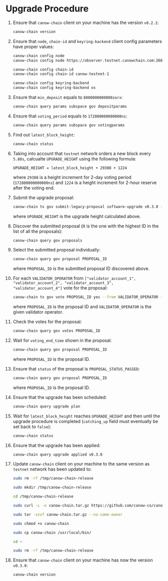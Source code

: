 # Upgrade Procedure

1. Ensure that `canow-chain` client on your machine has the version `v0.2.1`:

   ```bash
   canow-chain version
   ```

2. Ensure that `node`, `chain-id` and `keyring-backend` client config parameters have proper values:

   ```bash
   canow-chain config node
   canow-chain config node https://observer.testnet.canowchain.com:26657

   canow-chain config chain-id
   canow-chain config chain-id canow-testnet-1

   canow-chain config keyring-backend
   canow-chain config keyring-backend os
   ```

3. Ensure that `min_deposit` equals to `8000000000000zarx`:

   ```bash
   canow-chain query params subspace gov depositparams
   ```

4. Ensure that `voting_period` equals to `172800000000000ns`:

   ```bash
   canow-chain query params subspace gov votingparams
   ```

5. Find out `latest_block_height`:

   ```bash
   canow-chain status
   ```

6. Taking into account that `testnet` network orders a new block every `5.88s`, calcualte `UPGRADE_HEIGHT` using the following formula:

   `UPGRADE_HEIGHT = latest_block_height + 29388 + 1224`

   where `29388` is a height increment for 2-day voting period (`172800000000000ns`) and `1224` is a height increment for 2-hour reserve after the voting end.

7. Submit the upgrade proposal:

   ```bash
   canow-chain tx gov submit-legacy-proposal software-upgrade v0.3.0 --title "Proposal of software upgrade to canow-chain v0.3.0" --description "This proposal is to upgrade canow-chain software installed on testnet network from [v0.2.1](https://github.com/canow-co/canow-chain/releases/tag/v0.2.1) to [v0.3.0](https://github.com/canow-co/canow-chain/releases/tag/v0.3.0)." --upgrade-height UPGRADE_HEIGHT --upgrade-info '{"binaries":{"linux/amd64":"https://github.com/canow-co/canow-chain/releases/download/v0.3.0/canow-chain-v0.3.0-linux.tar.gz?checksum=f9e92ea05f1f6c80004bdfc43a90301f0ff237b6cc5a05acdd4353a310ecbd11"}}' --deposit 8000000000000zarx --from validator_account_1 --gas auto --gas-adjustment 1.3 --gas-prices 50zarx
   ```

   where `UPGRADE_HEIGHT` is the upgrade height calculated above.

8. Discover the submitted proposal (it is the one with the highest ID in the list of all the proposals):

   ```bash
   canow-chain query gov proposals
   ```

9. Select the submitted proposal individually:

   ```bash
   canow-chain query gov proposal PROPOSAL_ID
   ```

   where `PROPOSAL_ID` is the submitted proposal ID discovered above.

10. For each `VALIDATOR_OPERATOR` from `["validator_account_1", "validator_account_2", "validator_account_3", "validator_account_4"]` vote for the proposal:

    ```bash
    canow-chain tx gov vote PROPOSAL_ID yes --from VALIDATOR_OPERATOR --gas auto --gas-adjustment 1.3 --gas-prices 50zarx
    ```

    where `PROPOSAL_ID` is the proposal ID and `VALIDATOR_OPERATOR` is the given validator operator.

11. Check the votes for the proposal:

    ```bash
    canow-chain query gov votes PROPOSAL_ID
    ```

12. Wait for `voting_end_time` shown in the proposal:

    ```bash
    canow-chain query gov proposal PROPOSAL_ID
    ```

    where `PROPOSAL_ID` is the proposal ID.

13. Ensure that `status` of the proposal is `PROPOSAL_STATUS_PASSED`:

    ```bash
    canow-chain query gov proposal PROPOSAL_ID
    ```

    where `PROPOSAL_ID` is the proposal ID.

14. Ensure that the upgrade has been scheduled:

    ```bash
    canow-chain query upgrade plan
    ```

15. Wait for `latest_block_height` reaches `UPGRADE_HEIGHT` and then until the upgrade procedure is completed (`catching_up` field must eventually be set back to `false`):

    ```bash
    canow-chain status
    ```

16. Ensure that the upgrade has been applied:

    ```bash
    canow-chain query upgrade applied v0.3.0
    ```

17. Update `canow-chain` client on your machine to the same version as `testnet` network has been updated to:

    ```bash
    sudo rm -rf /tmp/canow-chain-release

    sudo mkdir /tmp/canow-chain-release

    cd /tmp/canow-chain-release

    sudo curl -L -o canow-chain.tar.gz https://github.com/canow-co/canow-chain/releases/download/v0.3.0/canow-chain-v0.3.0-linux.tar.gz

    sudo tar -xzvf canow-chain.tar.gz --no-same-owner

    sudo chmod +x canow-chain

    sudo cp canow-chain /usr/local/bin/

    cd ~

    sudo rm -rf /tmp/canow-chain-release
    ```

18. Ensure that `canow-chain` client on your machine has now the version `v0.3.0`:

    ```bash
    canow-chain version
    ```
